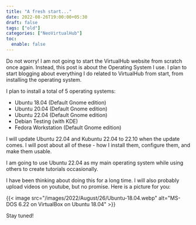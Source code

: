 ```yaml
---
title: "A fresh start..."
date: 2022-08-26T19:00:00+05:30
draft: false
tags: ["old"]
categories: ["NeoVirtualHub"]
toc:
  enable: false
---
```


Do not worry! I am not going to start the VirtualHub website from scratch once again. Instead, this post is about the Operating System I use. I plan to start blogging about everything I do related to VirtualHub from start, from installing the operating system.

I plan to install a total of 5 operating systems:

- Ubuntu 18.04 (Default Gnome edition)
- Ubuntu 20.04 (Default Gnome edition)
- Ubuntu 22.04 (Default Gnome edition)
- Debian Testing (with KDE)
- Fedora Workstation (Default Gnome edition)

I will update Ubuntu 22.04 and Kubuntu 22.04 to 22.10 when the update comes. I will post about all of these - how I install them, configure them, and make them usable.

I am going to use Ubuntu 22.04 as my main operating system while using others to create tutorials occasionally.

I have been thinking about doing this for a long time. I will also probably upload videos on youtube, but no promise. Here is a picture for you:

{{< image src="/images/2022/August/26/Ubuntu-18.04.webp" alt="MS-DOS 6.22 on VirtualBox on Ubuntu 18.04" >}}

Stay tuned!
